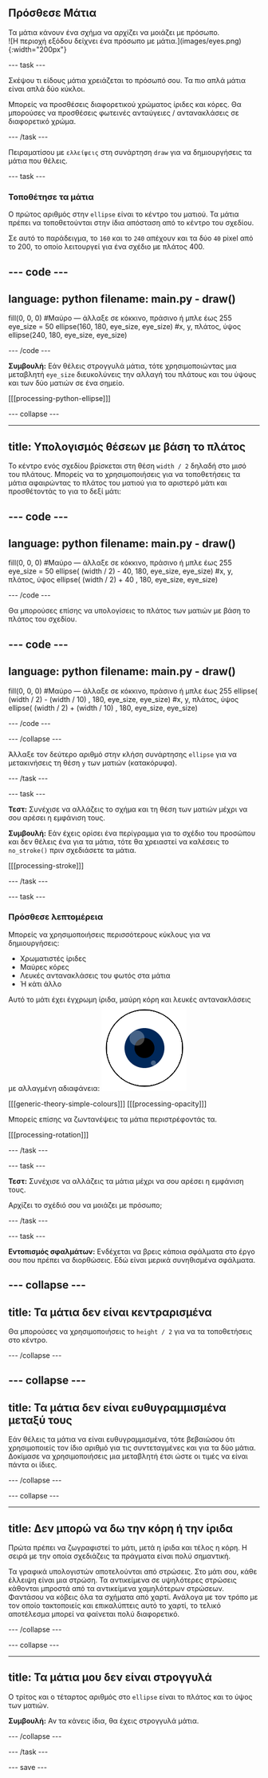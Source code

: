 ## Πρόσθεσε Μάτια

<div style="display: flex; flex-wrap: wrap">
<div style="flex-basis: 200px; flex-grow: 1; margin-right: 15px;">
Τα μάτια κάνουν ένα σχήμα να αρχίζει να μοιάζει με πρόσωπο.
</div>
<div>
![Η περιοχή εξόδου δείχνει ένα πρόσωπο με μάτια.](images/eyes.png){:width="200px"}
</div>
</div>

--- task ---

Σκέψου τι είδους μάτια χρειάζεται το πρόσωπό σου. Τα πιο απλά μάτια είναι απλά δύο κύκλοι.

Μπορείς να προσθέσεις διαφορετικού χρώματος ίριδες και κόρες. Θα μπορούσες να προσθέσεις φωτεινές ανταύγειες / αντανακλάσεις σε διαφορετικό χρώμα.

--- /task ---

Πειραματίσου με `ελλείψεις` στη συνάρτηση `draw` για να δημιουργήσεις τα μάτια που θέλεις.

--- task ---

### Τοποθέτησε τα μάτια

Ο πρώτος αριθμός στην `ellipse` είναι το κέντρο του ματιού. Τα μάτια πρέπει να τοποθετούνται στην ίδια απόσταση από το κέντρο του σχεδίου.

Σε αυτό το παράδειγμα, το `160` και το `240` απέχουν και τα δύο `40` pixel από το 200, το οποίο λειτουργεί για ένα σχέδιο με πλάτος 400.

--- code ---
---
language: python
filename: main.py - draw()
---
  fill(0, 0, 0) #Μαύρο — άλλαξε σε κόκκινο, πράσινο ή μπλε έως 255
  eye_size = 50
  ellipse(160, 180, eye_size, eye_size) #x, y, πλάτος, ύψος
  ellipse(240, 180, eye_size, eye_size)

--- /code --- 

**Συμβουλή:** Εάν θέλεις στρογγυλά μάτια, τότε χρησιμοποιώντας μια μεταβλητή `eye_size` διευκολύνεις την αλλαγή του πλάτους και του ύψους και των δύο ματιών σε ένα σημείο.

[[[processing-python-ellipse]]]

--- collapse ---

---
title: Υπολογισμός θέσεων με βάση το πλάτος
---

Το κέντρο ενός σχεδίου βρίσκεται στη θέση `width / 2` δηλαδή στο μισό του πλάτους. Μπορείς να το χρησιμοποιήσεις για να τοποθετήσεις τα μάτια αφαιρώντας το πλάτος του ματιού για το αριστερό μάτι και προσθέτοντάς το για το δεξί μάτι:

--- code ---
---
language: python
filename: main.py - draw()
---

  fill(0, 0, 0) #Μαύρο — άλλαξε σε κόκκινο, πράσινο ή μπλε έως 255
  eye_size = 50
  ellipse( (width / 2) - 40, 180, eye_size, eye_size) #x, y, πλάτος, ύψος
  ellipse( (width / 2) + 40 , 180, eye_size, eye_size)

--- /code ---

Θα μπορούσες επίσης να υπολογίσεις το πλάτος των ματιών με βάση το πλάτος του σχεδίου.

--- code ---
---
language: python
filename: main.py - draw()
---

  fill(0, 0, 0) #Μαύρο — άλλαξε σε κόκκινο, πράσινο ή μπλε έως 255
  ellipse( (width / 2) - (width / 10) , 180, eye_size, eye_size) #x, y, πλάτος, ύψος
  ellipse( (width / 2) + (width / 10) , 180, eye_size, eye_size)

--- /code ---

--- /collapse ---

Άλλαξε τον δεύτερο αριθμό στην κλήση συνάρτησης `ellipse` για να μετακινήσεις τη θέση `y` των ματιών (κατακόρυφα).

--- /task ---

--- task ---

**Τεστ:** Συνέχισε να αλλάζεις το σχήμα και τη θέση των ματιών μέχρι να σου αρέσει η εμφάνιση τους.

**Συμβουλή:** Εάν έχεις ορίσει ένα περίγραμμα για το σχέδιο του προσώπου και δεν θέλεις ένα για τα μάτια, τότε θα χρειαστεί να καλέσεις το `no_stroke()` πριν σχεδιάσετε τα μάτια.

[[[processing-stroke]]]

--- /task ---

--- task ---

### Πρόσθεσε λεπτομέρεια

Μπορείς να χρησιμοποιήσεις περισσότερους κύκλους για να δημιουργήσεις:
+ Χρωματιστές ίριδες
+ Μαύρες κόρες
+ Λευκές αντανακλάσεις του φωτός στα μάτια
+ Ή κάτι άλλο

Αυτό το μάτι έχει έγχρωμη ίριδα, μαύρη κόρη και λευκές αντανακλάσεις με αλλαγμένη αδιαφάνεια: ![Η περιοχή εξόδου δείχνει ένα μάτι με αντανάκλαση του φωτός πάνω από την κόρη και την ίριδα.](images/catchlights.png)

[[[generic-theory-simple-colours]]] [[[processing-opacity]]]

Μπορείς επίσης να ζωντανέψεις τα μάτια περιστρέφοντάς τα.

[[[processing-rotation]]]

--- /task ---

--- task ---

**Τεστ:** Συνέχισε να αλλάζεις τα μάτια μέχρι να σου αρέσει η εμφάνιση τους.

Αρχίζει το σχέδιό σου να μοιάζει με πρόσωπο;

--- /task ---

--- task ---

**Εντοπισμός σφαλμάτων:** Ενδέχεται να βρεις κάποια σφάλματα στο έργο σου που πρέπει να διορθώσεις. Εδώ είναι μερικά συνηθισμένα σφάλματα.

--- collapse ---
---
title: Τα μάτια δεν είναι κεντραρισμένα
---

Θα μπορούσες να χρησιμοποιήσεις το `height / 2` για να τα τοποθετήσεις στο κέντρο.

--- /collapse ---

--- collapse ---
---
title: Τα μάτια δεν είναι ευθυγραμμισμένα μεταξύ τους
---

Εάν θέλεις τα μάτια να είναι ευθυγραμμισμένα, τότε βεβαιώσου ότι χρησιμοποιείς τον ίδιο αριθμό για τις συντεταγμένες και για τα δύο μάτια. Δοκίμασε να χρησιμοποιήσεις μια μεταβλητή έτσι ώστε οι τιμές να είναι πάντα οι ίδιες.

--- /collapse ---

--- collapse ---

---
title: Δεν μπορώ να δω την κόρη ή την ίριδα
---

Πρώτα πρέπει να ζωγραφιστεί το μάτι, μετά η ίριδα και τέλος η κόρη. Η σειρά με την οποία σχεδιάζεις τα πράγματα είναι πολύ σημαντική.

Τα γραφικά υπολογιστών αποτελούνται από στρώσεις. Στο μάτι σου, κάθε έλλειψη είναι μια στρώση. Τα αντικείμενα σε υψηλότερες στρώσεις κάθονται μπροστά από τα αντικείμενα χαμηλότερων στρώσεων. Φαντάσου να κόβεις όλα τα σχήματα από χαρτί. Ανάλογα με τον τρόπο με τον οποίο τακτοποιείς και επικαλύπτεις αυτό το χαρτί, το τελικό αποτέλεσμα μπορεί να φαίνεται πολύ διαφορετικό.

--- /collapse ---

--- collapse ---

---
title: Τα μάτια μου δεν είναι στρογγυλά
---

Ο τρίτος και ο τέταρτος αριθμός στο `ellipse` είναι το πλάτος και το ύψος των ματιών.

**Συμβουλή:** Αν τα κάνεις ίδια, θα έχεις στρογγυλά μάτια.

--- /collapse ---


--- /task ---

--- save ---
